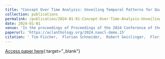 ```yaml
---
title: "Concept Over Time Analysis: Unveiling Temporal Patterns for Qualitative Data Analysis"
collection: publications
permalink: /publication/2024-01-01-Concept-Over-Time-Analysis-Unveiling-Temporal-Patterns-for-Qualitative-Data-Analysis
date: 2024-01-01
venue: 'In the proceedings of Proceedings of the 2024 Conference of the North American Chapter of the Association for Computational Linguistics: Human Language Technologies (Volume 3: System Demonstrations)'
paperurl: 'https://aclanthology.org/2024.naacl-demo.15'
citation: ' Tim Fischer,  Florian Schneider,  Robert Geislinger,  Florian Helfer,  Gertraud Koch,  Chris Biemann, &quot;Concept Over Time Analysis: Unveiling Temporal Patterns for Qualitative Data Analysis.&quot; In the proceedings of Proceedings of the 2024 Conference of the North American Chapter of the Association for Computational Linguistics: Human Language Technologies (Volume 3: System Demonstrations), 2024.'
---
```

[Access paper here](https://aclanthology.org/2024.naacl-demo.15){:target="_blank"}
